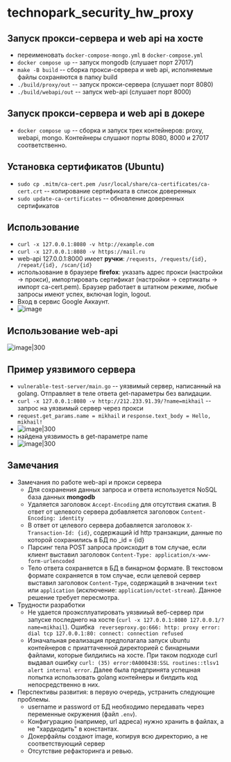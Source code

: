 # technopark_security_hw_proxy

## Запуск прокси-сервера и web api на хосте

- переименовать `docker-compose-mongo.yml` в `docker-compose.yml`
- `docker compose up` -- запуск mongodb (слушает порт 27017)
- `make -B build` -- сборка прокси-сервера и web api, исполняемые файлы сохраняются в папку build
- `./build/proxy/out` -- запуск прокси-сервера (слушает порт 8080)
- `./build/webapi/out` -- запуск web-api (слушает порт 8000)

## Запуск прокси-сервера и web api в докере

- `docker compose up` -- сборка и запуск трех контейнеров: proxy, webapi, mongo. Контейнеры слушают порты 8080, 8000 и 27017 соответственно. 

## Установка сертификатов (Ubuntu)

- `sudo cp .mitm/ca-cert.pem /usr/local/share/ca-certificates/ca-cert.crt` -- копирование сертификата в список доверенных
- `sudo update-ca-certificates` -- обновление доверенных сертификатов

## Использование

- `curl -x 127.0.0.1:8080 -v http://example.com`
- `curl -x 127.0.0.1:8080 -v https://mail.ru`
- web-api 127.0.0.1:8000 имеет **ручки**: `/requests, /requests/{id}, /repeat/{id}, /scan/{id}` 
- использование в браузере **firefox**: указать адрес прокси (настройки -> прокси), импортировать сертификат (настройки -> сертикаты -> импорт ca-cert.pem). Браузер работает в штатном режиме, любые запросы имеют успех, включая login, logout.
- Вход в сервис Google Аккаунт.
- ![image](https://github.com/mmikhail2001/technopark_security_hw_proxy/assets/71098937/23caaa7d-683f-4457-b6ff-a2ba59c83ecd)


## Использование web-api
 
![image|300](https://github.com/mmikhail2001/technopark_security_hw_proxy/assets/71098937/aa32906d-f5ae-49bf-8950-15b419bca8b1)

## Пример уязвимого сервера 
- `vulnerable-test-server/main.go` -- уязвимый сервер, написанный на golang. Отправляет в теле ответа get-параметры без валидации.
- `curl -x 127.0.0.1:8080 -v http://212.233.91.39/?name=mikhail` -- запрос на уязвимый сервер через прокси
- `request.get_params.name = mikhail` и `response.text_body = Hello, mikhail!`
- ![image|300](https://github.com/mmikhail2001/technopark_security_hw_proxy/assets/71098937/4cb9a3b0-bb48-4518-8435-f091b61963ea)
- найдена уязвимость в get-параметре name
- ![image|300](https://github.com/mmikhail2001/technopark_security_hw_proxy/assets/71098937/4038fc77-d78a-4c3e-a8e4-3a8e9245b1d7)

## Замечания
- Замечания по работе web-api и прокси сервера
	- Для сохранения данных запроса и ответа используется NoSQL база данных **mongodb**
	- Удаляется заголовок `Accept-Encoding` для отсутствия сжатия. В ответ от целевого сервера добавляется заголовок `Content-Encoding: identity`
	- В ответ от целевого сервера добавляется заголовок `X-Transaction-Id: {id}`, содержащий id http транзакции, данные по которой сохранились в БД по _id = {id}
	- Парсинг тела POST запроса происходит в том случае, если клиент выставил заголовок `Content-Type: application/x-www-form-urlencoded`
	- Тело ответа сохраняется в БД в бинарном формате. В текстовом формате сохраняется в том случае, если целевой сервер выставил заголовок `Content-Type`, содержащий в значении `text` или `application` (исключение: `application/octet-stream`). Данное решение требует пересмотра.
- Трудности разработки
	- Не удается проэксплуатировать уязвииый веб-сервер при запуске последнего на хосте (`curl -x 127.0.0.1:8080 127.0.0.1/?name=mikhail`). Ошибка ` reverseproxy.go:666: http: proxy error: dial tcp 127.0.0.1:80: connect: connection refused`
	- Изначальная реализация предполагала запуск ubuntu контейнеров с приаттаченной директорией с бинарными файлами, которые билдились на хосте. При таком подходе curl выдавал ошибку `curl: (35) error:0A000438:SSL routines::tlsv1 alert internal error`. Далее была предпринята успешная попытка использовать golang контейнеры и билдить код непосредственно в них. 
- Перспективы развития: в первую очередь, устранить следующие проблемы.
	- username и password от БД необходимо передавать через переменные окружения (файл `.env`).
	- Конфигурацию (например, url адреса) нужно хранить в файлах, а не "хардкодить" в константах.
	- Докерфайлы создают image, копируя всю директорию, а не соответствующий сервер
	- Отсутствие рефакторинга и ревью.
